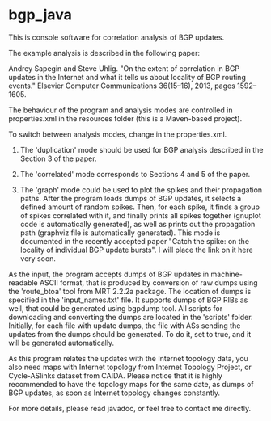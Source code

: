 bgp_java
========

This is console software for correlation analysis of BGP updates.

The example analysis is described in the following paper:

Andrey Sapegin and Steve Uhlig. "On the extent of correlation in BGP updates in the Internet and what it tells us about locality of BGP routing events." Elsevier Computer Communications 36(15–16), 2013, pages 1592–
1605.

The behaviour of the program and analysis modes are controlled in properties.xml in the resources folder (this is a Maven-based project).

To switch between analysis modes, change <entry key="Analysis_type"> in the properties.xml.

1. The 'duplication' mode should be used for BGP analysis described in the Section 3 of the paper.

2. The 'correlated' mode corresponds to Sections 4 and 5 of the paper.

3. The 'graph' mode could be used to plot the spikes and their propagation paths. After the program loads dumps of BGP updates, it selects a defined amount of random spikes. Then, for each spike, it finds a group of spikes correlated with it, and finally prints all spikes together (gnuplot code is automatically generated), as well as prints out the propagation path (graphviz file is automatically generated). This mode is documented in the recently accepted paper "Catch the spike: on the locality of individual BGP update bursts". I will place the link on it here very soon.


As the input, the program accepts dumps of BGP updates in machine-readable ASCII format, that is produced by conversion of raw dumps using the 'route_btoa' tool from MRT 2.2.2a package. The location of dumps is specified in the 'input_names.txt' file.
It supports dumps of BGP RIBs as well, that could be generated using bgpdump tool.
All scripts for downloading and converting the dumps are located in the 'scripts' folder.
Initially, for each file with update dumps, the file with ASs sending the updates from the dumps should be generated. To do it, set <entry key="generate_ases"> to true, and it will be generated automatically.

As this program relates the updates with the Internet topology data, you also need maps with Internet topology from Internet Topology Project, or Cycle-ASlinks dataset from CAIDA. Please notice that it is highly recommended to have the topology maps for the same date, as dumps of BGP updates, as soon as Internet topology changes constantly.

For more details, please read javadoc, or feel free to contact me directly.
